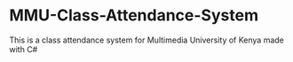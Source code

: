 # MMU-Class-Attendance-System
This is a class attendance system for Multimedia University of Kenya made with C#
